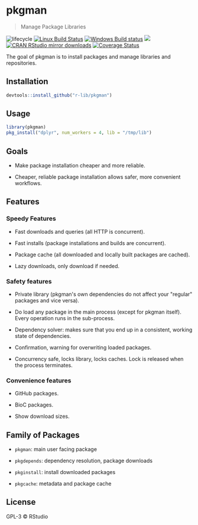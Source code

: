 
# pkgman

> Manage Package Libraries

![lifecycle](https://img.shields.io/badge/lifecycle-experimental-orange.svg)
[![Linux Build Status](https://travis-ci.org/r-lib/pkgman.svg?branch=master)](https://travis-ci.org/r-lib/pkgman)
[![Windows Build status](https://ci.appveyor.com/api/projects/status/4sir94ye38nwgxpx/branch/master?svg=true)](https://ci.appveyor.com/project/gaborcsardi/pkgman)
[![](http://www.r-pkg.org/badges/version/pkgman)](http://www.r-pkg.org/pkg/pkgman)
[![CRAN RStudio mirror downloads](http://cranlogs.r-pkg.org/badges/pkgman)](http://www.r-pkg.org/pkg/pkgman)
[![Coverage Status](https://img.shields.io/codecov/c/github/r-lib/pkgman/master.svg)](https://codecov.io/github/r-lib/pkgman?branch=master)

The goal of pkgman is to install packages and manage libraries and
repositories.

## Installation

``` r
devtools::install_github("r-lib/pkgman")
```

## Usage

``` r
library(pkgman)
pkg_install("dplyr", num_workers = 4, lib = "/tmp/lib")
```

## Goals

* Make package installation cheaper and more reliable.

* Cheaper, reliable package installation allows safer, more convenient
  workflows.

## Features

### Speedy Features

* Fast downloads and queries (all HTTP is concurrent).

* Fast installs (package installations and builds are concurrent).

* Package cache (all downloaded and locally built packages are cached).

* Lazy downloads, only download if needed.

### Safety features

* Private library (pkgman's own dependencies do not affect your "regular"
  packages and vice versa).

* Do load any package in the main process (except for pkgman itself).
  Every operation runs in the sub-process.

* Dependency solver: makes sure that you end up in a consistent, working
  state of dependencies.

* Confirmation, warning for overwriting loaded packages.

* Concurrency safe, locks library, locks caches. Lock is released when the
  process terminates.

### Convenience features

* GitHub packages.

* BioC packages.

* Show download sizes.

## Family of Packages

* `pkgman`: main user facing package

* `pkgdepends`: dependency resolution, package downloads

* `pkginstall`: install downloaded packages

* `pkgcache`: metadata and package cache

## License

GPL-3 © RStudio
